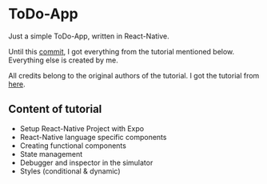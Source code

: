 # ToDo-App

Just a simple ToDo-App, written in React-Native.

Until this [commit](https://github.com/06luki06/Todo-App/commit/5f08669bb52d3bee42a5b35a0aafd529487c0b4c), I got everything from the tutorial mentioned below. Everything else is created by me.

All credits belong to the original authors of the tutorial. I got the tutorial from [here](https://www.youtube.com/watch?v=Zawba2eABsU).

## Content of tutorial

- Setup React-Native Project with Expo
- React-Native language specific components
- Creating functional components
- State management
- Debugger and inspector in the simulator
- Styles (conditional & dynamic)
